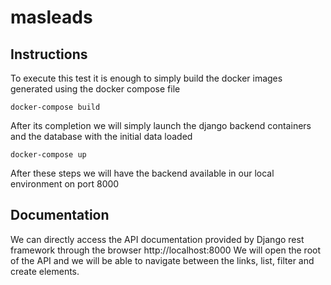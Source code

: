 # masleads


## Instructions 

To execute this test it is enough to simply build the docker images generated using the docker compose file

`docker-compose build`

After its completion we will simply launch the django backend containers and the database with the initial data loaded

`docker-compose up`

After these steps we will have the backend available in our local environment on port 8000

## Documentation

We can directly access the API documentation provided by Django rest framework through the browser http://localhost:8000
We will open the root of the API and we will be able to navigate between the links, list, filter and create elements.